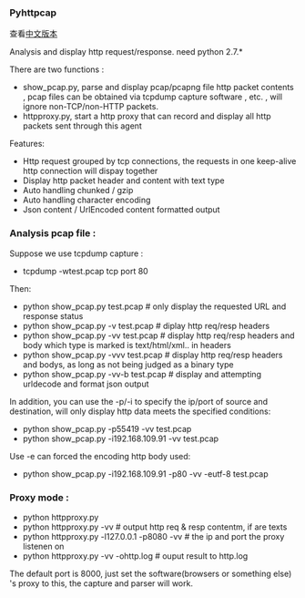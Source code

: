 ### Pyhttpcap

查看[中文版本][cn_mark]

Analysis and display http request/response. need python 2.7.*

There are two functions :

* show_pcap.py, parse and display pcap/pcapng file http packet contents , pcap files can be obtained via tcpdump capture software , etc. , will ignore non-TCP/non-HTTP packets.
* httpproxy.py, start a http proxy that can record and display all http packets sent through this agent

Features:

* Http request grouped by tcp connections, the requests in one keep-alive http connection will dispay together
* Display http packet header and content with text type
* Auto handling chunked / gzip
* Auto handling character encoding
* Json content / UrlEncoded content formatted output

### Analysis pcap file :

Suppose we use tcpdump capture :
+ tcpdump -wtest.pcap tcp port 80

Then:
+ python show_pcap.py test.pcap       # only display the requested URL and response status
+ python show_pcap.py -v test.pcap    # diplay http req/resp headers
+ python show_pcap.py -vv test.pcap   # display http req/resp headers and body which type is marked is text/html/xml.. in headers
+ python show_pcap.py -vvv test.pcap  # display http req/resp headers and bodys, as long as not being judged as a binary type
+ python show_pcap.py -vv-b test.pcap # display and attempting urldecode and format json output

In addition, you can use the -p/-i to specify the ip/port of source and destination, will only display http data meets the specified conditions:
+ python show_pcap.py -p55419 -vv test.pcap
+ python show_pcap.py -i192.168.109.91 -vv test.pcap

Use -e can forced the encoding http body used:
+ python show_pcap.py -i192.168.109.91 -p80 -vv -eutf-8 test.pcap


### Proxy mode :

+ python httpproxy.py
+ python httpproxy.py -vv                    # output http req & resp contentm, if are texts
+ python httpproxy.py -l127.0.0.1 -p8080 -vv # the ip and port the proxy listenen on
+ python httpproxy.py -vv -ohttp.log         # ouput result to http.log


The default port is 8000, just set the software(browsers or something else) 's proxy to this, the capture and parser will work.


[cn_mark]: https://github.com/xiaxiaocao/pyhttpcap/blob/master/README_cn.md  "中文版本"

